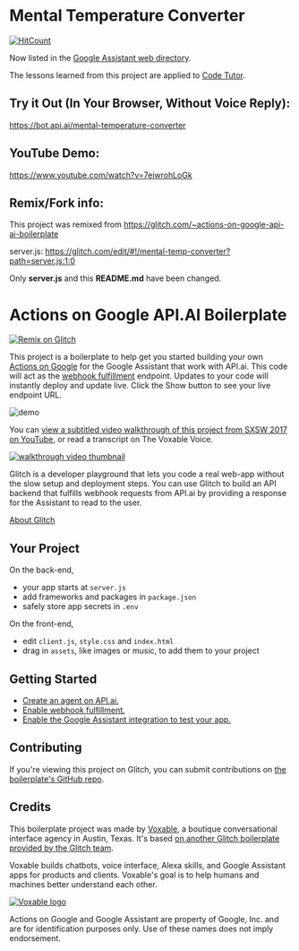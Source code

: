 # Mental Temperature Converter

[![HitCount](http://hits.dwyl.io/hchiam/mental-temperature-converter.svg)](http://hits.dwyl.io/hchiam/mental-temperature-converter)

Now listed in the <a href="https://assistant.google.com/services/a/uid/0000004e69d8570e" target="_blank">Google Assistant web directory</a>.

The lessons learned from this project are applied to [Code Tutor](https://github.com/hchiam/code-tutor).

## Try it Out (In Your Browser, Without Voice Reply):

<a href="https://bot.api.ai/mental-temperature-converter" target="_blank">https://bot.api.ai/mental-temperature-converter</a>

## YouTube Demo:

<a href="https://www.youtube.com/watch?v=7eiwrohLoGk" target="_blank">https://www.youtube.com/watch?v=7eiwrohLoGk</a>

## Remix/Fork info:

This project was remixed from <a href="https://glitch.com/~actions-on-google-api-ai-boilerplate">https://glitch.com/~actions-on-google-api-ai-boilerplate</a>

server.js: <a href="https://glitch.com/edit/#!/mental-temp-converter?path=server.js:1:0">https://glitch.com/edit/#!/mental-temp-converter?path=server.js:1:0</a>

Only **server.js** and this **README.md** have been changed.

# Actions on Google API.AI Boilerplate

<a href="https://glitch.com/~actions-on-google-api-ai-boilerplate">
  <img src="https://cdn.rawgit.com/j-f1/nails-example/f97c8590/glitch-badge.svg" alt="Remix on Glitch">
</a>

This project is a boilerplate to help get you started building your own [Actions on Google](https://developers.google.com/actions/) for the Google Assistant that work with API.ai. This code will act as the [webhook fulfillment](https://docs.api.ai/docs/webhook) endpoint. Updates to your code will instantly deploy and update live. Click the Show button to see your live endpoint URL.

![demo](https://cdn.glitch.com/216ad9f8-8b2b-4a63-b11a-675087c02c37%2Fdemo.gif?1495739346963)

You can [view a subtitled video walkthrough of this project from SXSW 2017 on YouTube](https://youtu.be/qCY0cG9R3H4), or read a transcript on The Voxable Voice.

<a href="https://www.youtube.com/watch?v=qCY0cG9R3H4" title="Video walkthrough">
  <img src="https://cdn.glitch.com/216ad9f8-8b2b-4a63-b11a-675087c02c37%2Fvideo-thumbnail.png?149569507521" alt="walkthrough video thumbnail">
</a>

Glitch is a developer playground that lets you code a real web-app without the slow setup and deployment steps. You can use Glitch to build an API backend that fulfills webhook requests from API.ai by providing a response for the Assistant to read to the user.

[About Glitch](https://glitch.com/about)

## Your Project

On the back-end,
- your app starts at `server.js`
- add frameworks and packages in `package.json`
- safely store app secrets in `.env`

On the front-end,
- edit `client.js`, `style.css` and `index.html`
- drag in `assets`, like images or music, to add them to your project

## Getting Started

* [Create an agent on API.ai.](https://developers.google.com/actions/apiai/tutorials/google-facts)
* [Enable webhook fulfillment.](https://docs.api.ai/docs/webhook)
* [Enable the Google Assistant integration to test your app.](https://developers.google.com/actions/apiai/submit-app#test_your_app_in_the_actions_simulator)

## Contributing

If you're viewing this project on Glitch, you can submit contributions on [the boilerplate's GitHub repo](https://github.com/voxable-labs/actions-on-google-api-ai-boilerplate).

## Credits

This boilerplate project was made by [Voxable](https://voxable.io), a boutique conversational interface agency in Austin, Texas. It's based [on another Glitch boilerplate provided by the Glitch team](https://glitch.com/~google-home). 

Voxable builds chatbots, voice interface, Alexa skills, and Google Assistant apps for products and clients. Voxable's goal is to help humans and machines better understand each other.

<a href="https://voxable.io"><img title="Voxable logo" src="https://cdn.glitch.com/216ad9f8-8b2b-4a63-b11a-675087c02c37%2Fvoxable-logo.png?1495696923680" /></a>

Actions on Google and Google Assistant are property of Google, Inc. and are for identification purposes only. Use of these names does not imply endorsement.
